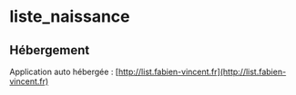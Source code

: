 # liste_naissance

## Hébergement
Application auto hébergée : [http://list.fabien-vincent.fr](http://list.fabien-vincent.fr)
